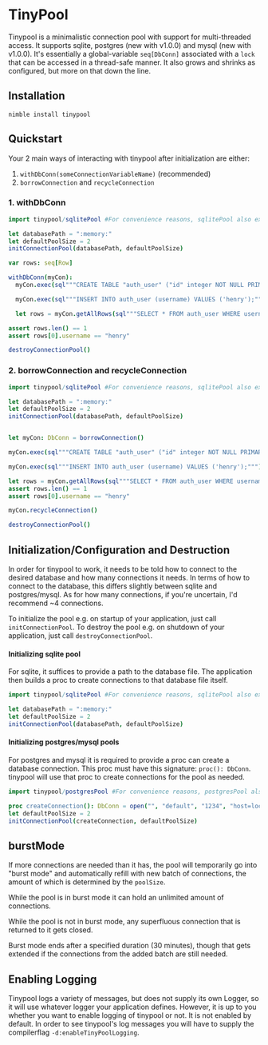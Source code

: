 # TinyPool

Tinypool is a minimalistic connection pool with support for multi-threaded access. It supports sqlite, postgres (new with v1.0.0) and mysql (new with v1.0.0).
It's essentially a global-variable `seq[DbConn]` associated with a `lock` that can be accessed in a thread-safe manner.
It also grows and shrinks as configured, but more on that down the line.

## Installation

`nimble install tinypool`

## Quickstart

Your 2 main ways of interacting with tinypool after initialization are either:

1. `withDbConn(someConnectionVariableName)` (recommended)
2. `borrowConnection` and `recycleConnection`

### 1. withDbConn

```nim
import tinypool/sqlitePool #For convenience reasons, sqlitePool also exports std/db_sqlite since you'll need that either way

let databasePath = ":memory:"
let defaultPoolSize = 2
initConnectionPool(databasePath, defaultPoolSize)

var rows: seq[Row]

withDbConn(myCon):
  myCon.exec(sql"""CREATE TABLE "auth_user" ("id" integer NOT NULL PRIMARY KEY AUTOINCREMENT, "username" varchar(150) NOT NULL UNIQUE);""")

  myCon.exec(sql"""INSERT INTO auth_user (username) VALUES ('henry');""")

  let rows = myCon.getAllRows(sql"""SELECT * FROM auth_user WHERE username LIKE 'Henry';""")

assert rows.len() == 1
assert rows[0].username == "henry"

destroyConnectionPool()
```

### 2. borrowConnection and recycleConnection

```nim
import tinypool/sqlitePool #For convenience reasons, sqlitePool also exports std/db_sqlite since you'll need that either way

let databasePath = ":memory:"
let defaultPoolSize = 2
initConnectionPool(databasePath, defaultPoolSize)


let myCon: DbConn = borrowConnection()

myCon.exec(sql"""CREATE TABLE "auth_user" ("id" integer NOT NULL PRIMARY KEY AUTOINCREMENT, "username" varchar(150) NOT NULL UNIQUE);""")

myCon.exec(sql"""INSERT INTO auth_user (username) VALUES ('henry');""")

let rows = myCon.getAllRows(sql"""SELECT * FROM auth_user WHERE username LIKE 'Henry';""")
assert rows.len() == 1
assert rows[0].username == "henry"

myCon.recycleConnection()

destroyConnectionPool()
```

## Initialization/Configuration and Destruction

In order for tinypool to work, it needs to be told how to connect to the desired database and how many connections it needs. In terms of how to connect to the database, this differs slightly between sqlite and postgres/mysql. As for how many connections, if you're uncertain, I'd recommend ~4 connections.

To initialize the pool e.g. on startup of your application, just call `initConnectionPool`.
To destroy the pool e.g. on shutdown of your application, just call `destroyConnectionPool`.

#### Initializing sqlite pool
For sqlite, it suffices to provide a path to the database file. The application then builds a proc to create connections to that database file itself.

```nim
import tinypool/sqlitePool #For convenience reasons, sqlitePool also exports std/db_sqlite since you'll need that either way

let databasePath = ":memory:"
let defaultPoolSize = 2
initConnectionPool(databasePath, defaultPoolSize)
```
 
#### Initializing postgres/mysql pools
For postgres and mysql it is required to provide a proc can create a database connection.
This proc must have this signature: `proc(): DbConn`.
tinypool will use that proc to create connections for the pool as needed.

```nim
import tinypool/postgresPool #For convenience reasons, postgresPool also exports std/db_postgres since you'll need that either way

proc createConnection(): DbConn = open("", "default", "1234", "host=localhost port=5432 dbname=default")
let defaultPoolSize = 2
initConnectionPool(createConnection, defaultPoolSize)
```

## burstMode

If more connections are needed than it has, the pool will temporarily go into "burst mode" and automatically refill with new batch of connections, the amount of which is determined by the `poolSize`.

While the pool is in burst mode it can hold an unlimited amount of connections.

While the pool is not in burst mode, any superfluous connection that is returned to it gets closed.

Burst mode ends after a specified duration (30 minutes), though that gets extended if the connections from the added batch are still needed.

## Enabling Logging
Tinypool logs a variety of messages, but does not supply its own Logger, so it will use whatever logger your application defines.
However, it is up to you whether you want to enable logging of tinypool or not.
It is not enabled by default.
In order to see tinypool's log messages you will have to supply the compilerflag `-d:enableTinyPoolLogging`.